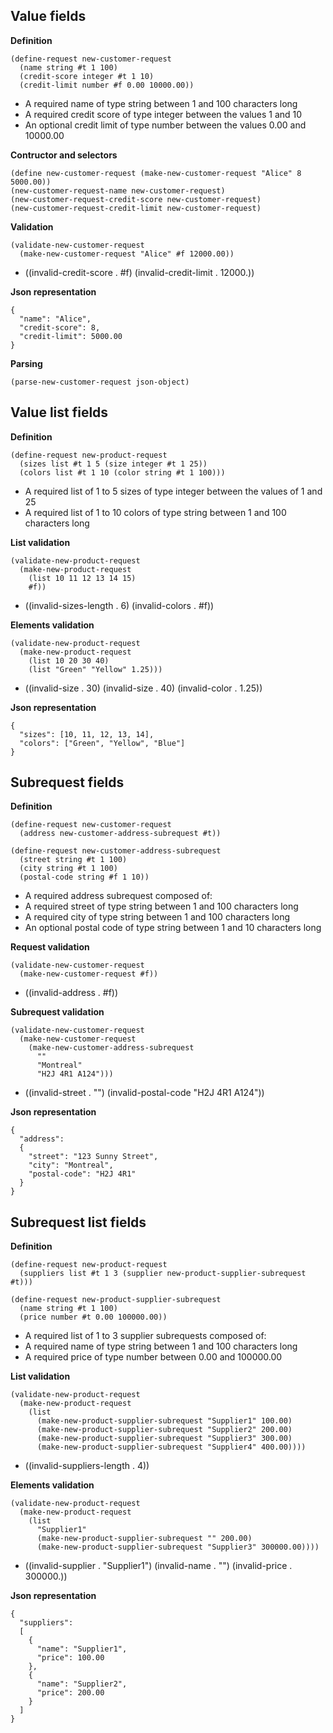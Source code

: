 
Value fields
------------

__Definition__

    (define-request new-customer-request
      (name string #t 1 100)
      (credit-score integer #t 1 10)
      (credit-limit number #f 0.00 10000.00))

- A required name of type string between 1 and 100 characters long
- A required credit score of type integer between the values 1 and 10
- An optional credit limit of type number between the values 0.00 and 10000.00

__Contructor and selectors__

    (define new-customer-request (make-new-customer-request "Alice" 8 5000.00))
    (new-customer-request-name new-customer-request)
    (new-customer-request-credit-score new-customer-request)
    (new-customer-request-credit-limit new-customer-request)

__Validation__

    (validate-new-customer-request
      (make-new-customer-request "Alice" #f 12000.00))

- ((invalid-credit-score . #f) (invalid-credit-limit . 12000.))

__Json representation__

    {
      "name": "Alice",
      "credit-score": 8,
      "credit-limit": 5000.00
    }

__Parsing__

    (parse-new-customer-request json-object)

Value list fields
-----------------

__Definition__

    (define-request new-product-request
      (sizes list #t 1 5 (size integer #t 1 25))
      (colors list #t 1 10 (color string #t 1 100)))

- A required list of 1 to 5 sizes of type integer between the values of 1 and 25
- A required list of 1 to 10 colors of type string between 1 and 100 characters long

__List validation__

    (validate-new-product-request
      (make-new-product-request
        (list 10 11 12 13 14 15)
        #f))

- ((invalid-sizes-length . 6) (invalid-colors . #f))

__Elements validation__

    (validate-new-product-request
      (make-new-product-request
        (list 10 20 30 40)
        (list "Green" "Yellow" 1.25)))

- ((invalid-size . 30) (invalid-size . 40) (invalid-color . 1.25))

__Json representation__

    {
      "sizes": [10, 11, 12, 13, 14],
      "colors": ["Green", "Yellow", "Blue"]
    }

Subrequest fields
-----------------

__Definition__

    (define-request new-customer-request
      (address new-customer-address-subrequest #t))

    (define-request new-customer-address-subrequest
      (street string #t 1 100)
      (city string #t 1 100)
      (postal-code string #f 1 10))

- A required address subrequest composed of:
 - A required street of type string between 1 and 100 characters long
 - A required city of type string between 1 and 100 characters long
 - An optional postal code of type string between 1 and 10 characters long

__Request validation__

    (validate-new-customer-request
      (make-new-customer-request #f))

- ((invalid-address . #f))

__Subrequest validation__

    (validate-new-customer-request
      (make-new-customer-request
        (make-new-customer-address-subrequest
          ""
          "Montreal"
          "H2J 4R1 A124")))

- ((invalid-street . "") (invalid-postal-code "H2J 4R1 A124"))

__Json representation__

    {
      "address":
      {
        "street": "123 Sunny Street",
        "city": "Montreal",
        "postal-code": "H2J 4R1"
      }
    }

Subrequest list fields
----------------------

__Definition__

    (define-request new-product-request
      (suppliers list #t 1 3 (supplier new-product-supplier-subrequest #t)))

    (define-request new-product-supplier-subrequest
      (name string #t 1 100)
      (price number #t 0.00 100000.00))

- A required list of 1 to 3 supplier subrequests composed of:
 - A required name of type string between 1 and 100 characters long
 - A required price of type number between 0.00 and 100000.00

__List validation__

    (validate-new-product-request
      (make-new-product-request
        (list
          (make-new-product-supplier-subrequest "Supplier1" 100.00)
          (make-new-product-supplier-subrequest "Supplier2" 200.00)
          (make-new-product-supplier-subrequest "Supplier3" 300.00)
          (make-new-product-supplier-subrequest "Supplier4" 400.00))))

- ((invalid-suppliers-length . 4))

__Elements validation__

    (validate-new-product-request
      (make-new-product-request
        (list
          "Supplier1"
          (make-new-product-supplier-subrequest "" 200.00)
          (make-new-product-supplier-subrequest "Supplier3" 300000.00))))

- ((invalid-supplier . "Supplier1") (invalid-name . "") (invalid-price . 300000.))

__Json representation__

    {
      "suppliers":
      [
        {
          "name": "Supplier1",
          "price": 100.00
        },
        {
          "name": "Supplier2",
          "price": 200.00
        }
      ]
    }
